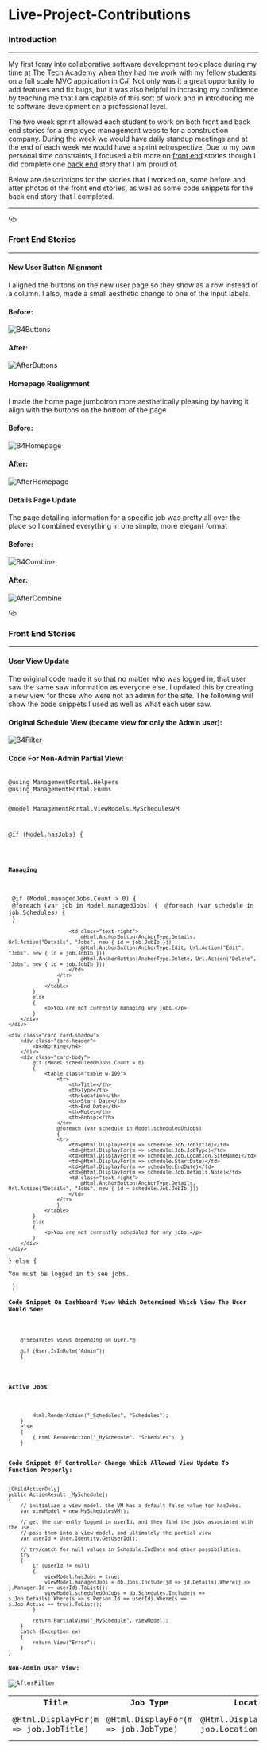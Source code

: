 # Live-Project-Contributions

<h3>Introduction</h3>

<hr>

<p>My first foray into collaborative software development took place 
during my time at The Tech Academy when they had me work with my 
fellow students on a full scale MVC application in C#.  Not only was 
it a great opportunity to add features and fix bugs, but it was
also helpful in incrasing my confidence by teaching me that I am 
capable of this sort of work and in introducing me to software 
development on a professional level.

The two week sprint allowed each student to work on both front and 
back end stories for a employee management website for a construction
company.  During the week we would have daily standup meetings and
at the end of each week we would have a sprint retrospective. Due to 
my own personal time constraints, I focused a bit more on 
<a href="#front-end-stories">front end</a> stories though I did complete 
one <a href="#back-end-stories">back end</a> story that I am proud of.

Below are descriptions for the stories that I worked on, some before
and after photos of the front end stories, as well as some code
snippets for the back end story that I completed.
</p>

<hr>

<a id="user-content-front-end-stories" class="anchor" aria-hidden="true" href="#front-end-stories"><svg class="octicon octicon-link" viewBox="0 0 16 16" version="1.1" width="16" height="16" aria-hidden="true"><path fill-rule="evenodd" d="M4 9h1v1H4c-1.5 0-3-1.69-3-3.5S2.55 3 4 3h4c1.45 0 3 1.69 3 3.5 0 1.41-.91 2.72-2 3.25V8.59c.58-.45 1-1.27 1-2.09C10 5.22 8.98 4 8 4H4c-.98 0-2 1.22-2 2.5S3 9 4 9zm9-3h-1v1h1c1 0 2 1.22 2 2.5S13.98 12 13 12H9c-.98 0-2-1.22-2-2.5 0-.83.42-1.64 1-2.09V6.25c-1.09.53-2 1.84-2 3.25C6 11.31 7.55 13 9 13h4c1.45 0 3-1.69 3-3.5S14.5 6 13 6z"></path></svg></a>
<h3>Front End Stories</h3>

<hr>

<h4>New User Button Alignment</h4>

<p>I aligned the buttons on the new user page so they show as a row instead of 
 a column. I also, made a small aesthetic change to one of the input labels.</p>
 
<h4>Before:</h4>
 
![B4Buttons](https://user-images.githubusercontent.com/46905735/68080356-0d919d00-fdb7-11e9-81c9-342047248935.png)
 
<h4>After:</h4>

![AfterButtons](https://user-images.githubusercontent.com/46905735/68080376-809b1380-fdb7-11e9-88cd-0e0db1b33e93.png)



<h4>Homepage Realignment</h4>

<p>I made the home page jumbotron more aesthetically pleasing by having it align with the buttons on the bottom of the page</p>

<h4>Before:</h4>

![B4Homepage](https://user-images.githubusercontent.com/46905735/68080379-84c73100-fdb7-11e9-91a4-6698c1741b88.png)

<h4>After:</h4>

![AfterHomepage](https://user-images.githubusercontent.com/46905735/68080384-9577a700-fdb7-11e9-9c84-cb4ea271debd.png)



<h4>Details Page Update</h4>

<p>The page detailing information for a specific job was pretty all over the place so I combined everything in one simple, more 
 elegant format</p>
 
<h4>Before:</h4>
 
![B4Combine](https://user-images.githubusercontent.com/46905735/68080396-bcce7400-fdb7-11e9-9c99-3a4a46822e52.png)
 
 <h4>After:</h4>
 
![AfterCombine](https://user-images.githubusercontent.com/46905735/68080434-5b5ad500-fdb8-11e9-8faa-e2b9d0ac4d13.png)



<a id="user-content-back-end-stories" class="anchor" aria-hidden="true" href="#back-end-stories"><svg class="octicon octicon-link" viewBox="0 0 16 16" version="1.1" width="16" height="16" aria-hidden="true"><path fill-rule="evenodd" d="M4 9h1v1H4c-1.5 0-3-1.69-3-3.5S2.55 3 4 3h4c1.45 0 3 1.69 3 3.5 0 1.41-.91 2.72-2 3.25V8.59c.58-.45 1-1.27 1-2.09C10 5.22 8.98 4 8 4H4c-.98 0-2 1.22-2 2.5S3 9 4 9zm9-3h-1v1h1c1 0 2 1.22 2 2.5S13.98 12 13 12H9c-.98 0-2-1.22-2-2.5 0-.83.42-1.64 1-2.09V6.25c-1.09.53-2 1.84-2 3.25C6 11.31 7.55 13 9 13h4c1.45 0 3-1.69 3-3.5S14.5 6 13 6z"></path></svg></a>
<h3>Front End Stories</h3>

<hr>

<h4>User View Update</h4>

<p>The original code made it so that no matter who was logged in, that user saw the same saw information as everyone else.  I updated this by creating a new view for those who were not an admin for the site.  The following will show the code snippets I used as well as what each user saw.</p>

<h4>Original Schedule View (became view for only the Admin user):</h4>

![B4Filter](https://user-images.githubusercontent.com/46905735/68101468-a50ff200-fe82-11e9-82f4-7ee3b85dbca9.png)

<h4>Code For Non-Admin Partial View:</h4>
<pre><code>
@using ManagementPortal.Helpers
@using ManagementPortal.Enums


@model ManagementPortal.ViewModels.MySchedulesVM

@if (Model.hasJobs)
{
    <div class="card card-shadow mb-3">
        <div class="card-header">
            <h4>Managing</h4>
        </div>
        <div class="card-body">
            @if (Model.managedJobs.Count > 0)
            {
                <table class="table w-100">
                    <tr>
                        <th>Title</th>
                        <th>Job Type</th>
                        <th>Location</th>
                        <th>Start Date</th>
                        <th>End Date</th>
                        <th>Notes</th>
                        <th>&nbsp;</th>
                    </tr>
                    @foreach (var job in Model.managedJobs)
                    {
                    <tr>
                        <td> @Html.DisplayFor(m => job.JobTitle) </td>
                        <td> @Html.DisplayFor(m => job.JobType) </td>
                        <td> @Html.DisplayFor(m => job.Location.SiteName) </td>
                        @foreach (var schedule in job.Schedules)
                        {
                            <td> @Html.DisplayFor(m => schedule.StartDate) </td>
                            <td> @Html.DisplayFor(m => schedule.EndDate) </td>
                        }
                        <td> @Html.DisplayFor(m => job.Details.Note) </td>

                        <td class="text-right">
                            @Html.AnchorButton(AnchorType.Details, Url.Action("Details", "Jobs", new { id = job.JobIb }))
                            @Html.AnchorButton(AnchorType.Edit, Url.Action("Edit", "Jobs", new { id = job.JobIb }))
                            @Html.AnchorButton(AnchorType.Delete, Url.Action("Delete", "Jobs", new { id = job.JobIb }))
                        </td>
                    </tr>
                    }
                </table>
            }
            else
            {
                <p>You are not currently managing any jobs.</p>
            }
        </div>
    </div>

    <div class="card card-shadow">
        <div class="card-header">
            <h4>Working</h4>
        </div>
        <div class="card-body">
            @if (Model.scheduledOnJobs.Count > 0)
            {
                <table class="table w-100">
                    <tr>
                        <th>Title</th>
                        <th>Type</th>
                        <th>Location</th>
                        <th>Start Date</th>
                        <th>End Date</th>
                        <th>Notes</th>
                        <th>&nbsp;</th>
                    </tr>
                    @foreach (var schedule in Model.scheduledOnJobs)
                    {
                    <tr>
                        <td>@Html.DisplayFor(m => schedule.Job.JobTitle)</td>
                        <td>@Html.DisplayFor(m => schedule.Job.JobType)</td>
                        <td>@Html.DisplayFor(m => schedule.Job.Location.SiteName)</td>
                        <td>@Html.DisplayFor(m => schedule.StartDate)</td>
                        <td>@Html.DisplayFor(m => schedule.EndDate)</td>
                        <td>@Html.DisplayFor(m => schedule.Job.Details.Note)</td>
                        <td class="text-right">
                            @Html.AnchorButton(AnchorType.Details, Url.Action("Details", "Jobs", new { id = schedule.Job.JobIb }))
                        </td>
                    </tr>
                    }
                </table>
            }
            else
            {
                <p>You are not currently scheduled for any jobs.</p>
            }
        </div>
    </div>
}
else
{
    <p>You must be logged in to see jobs.</p>
}
</code></pre>

<h4>Code Snippet On Dashboard View Which Determined Which View The User Would See:</h4>

<pre><code>
<div class="card-body" id="cardbodyBackground">

    @*separates views depending on user.*@

    @if (User.IsInRole("Admin"))
    {
        <div class="card-header">
            <h3 class="text-white">Active Jobs</h3>
        </div>
        Html.RenderAction("_Schedules", "Schedules");
    }
    else
    {
        { Html.RenderAction("_MySchedule", "Schedules"); }
    }
</div>
</code></pre>

<h4>Code Snippet Of Controller Change Which Allowed View Update To Function Properly:</h4>

<pre><code>
[ChildActionOnly]
public ActionResult _MySchedule()
{
    // initialize a view model. the VM has a default false value for hasJobs.
    var viewModel = new MySchedulesVM();

    // get the currently logged in userId, and then find the jobs associated with the use.
    // pass them into a view model, and ultimately the partial view
    var userId = User.Identity.GetUserId();

    // try/catch for null values in Schedule.EndDate and other possibilities.
    try
    {
        if (userId != null)
        {
            viewModel.hasJobs = true;
            viewModel.managedJobs = db.Jobs.Include(jd => jd.Details).Where(j => j.Manager.Id == userId).ToList();
            viewModel.scheduledOnJobs = db.Schedules.Include(s => s.Job.Details).Where(s => s.Person.Id == userId).Where(s =>                       s.Job.Active == true).ToList();
        }

        return PartialView("_MySchedule", viewModel);
    }
    catch (Exception ex)
    {
        return View("Error");
    }            
}
</code></pre>

<h4>Non-Admin User View:</h4>

![AfterFilter](https://user-images.githubusercontent.com/46905735/68101718-e6ed6800-fe83-11e9-9e6c-2c3f907c4602.png)
 
 
